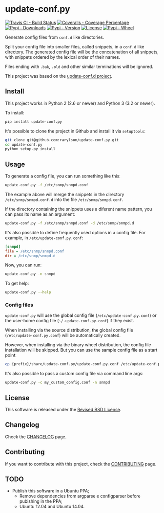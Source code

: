 update-conf.py
==============

[![Travis CI - Build Status](https://img.shields.io/travis/rarylson/update-conf.py/master.svg)](https://travis-ci.org/rarylson/update-conf.py)
[![Coveralls - Coverage Percentage](https://img.shields.io/coveralls/rarylson/update-conf.py/master.svg)](https://coveralls.io/r/rarylson/update-conf.py)
[![Pypi - Downloads](https://img.shields.io/pypi/dm/update-conf.py.svg)](https://pypi.python.org/pypi/update-conf.py/)
[![Pypi - Version](https://img.shields.io/pypi/v/update-conf.py.svg)](https://pypi.python.org/pypi/update-conf.py/)
[![License](https://img.shields.io/pypi/l/update-conf.py.svg)](LICENSE)
[![Pypi - Wheel](https://pypip.in/wheel/update-conf.py/badge.svg?style=flat)](https://pypi.python.org/pypi/update-conf.py/)

Generate config files from `conf.d` like directories.

Split your config file into smaller files, called snippets, in a `conf.d` like directory. The generated config file will be the concatenation of all snippets, with snippets ordered by the lexical order of their names.

Files ending with `.bak`, `.old` and other similar terminations will be ignored.

This project was based on the [update-conf.d project](https://github.com/Atha/update-conf.d).

Install
-------

This project works in Python 2 (2.6 or newer) and Python 3 (3.2 or newer).

To install:

```sh
pip install update-conf.py
```

It's possible to clone the project in Github and install it via `setuptools`:

```sh
git clone git@github.com:rarylson/update-conf.py.git
cd update-conf.py
python setup.py install
```

Usage
-----

To generate a config file, you can run something like this:

```sh
update-conf.py -f /etc/snmp/snmpd.conf
```

The example above will merge the snippets in the directory `/etc/snmp/snmpd.conf.d` into the file `/etc/snmp/snmpd.conf`.

If the directory containing the snippets uses a diferent name pattern, you can pass its name as an argument:

```sh
update-conf.py -f /etc/snmp/snmpd.conf -d /etc/snmp/snmpd.d
```

It's also possible to define frequently used options in a config file. For example, in `/etc/update-conf.py.conf`:

```ini
[snmpd]
file = /etc/snmp/snmpd.conf
dir = /etc/snmp/snmpd.d
```

Now, you can run:

```sh
update-conf.py -n snmpd
```

To get help:

```sh
update-conf.py --help
```

### Config files

`update-conf.py` will use the global config file (`/etc/update-conf.py.conf`) or the user-home config file (`~/.update-conf.py.conf`) if they exist.

When installing via the source distribution, the global config file (`/etc/update-conf.py.conf`) will be automatically created.

However, when installing via the binary wheel distribution, the config file installation will be skipped. But you can use the sample config file as a start point:

```sh
cp {prefix}/share/update-conf.py/update-conf.py.conf /etc/update-conf.py.conf
```

It's also possible to pass a custom config file via command line args:

```sh
update-conf.py -c my_custom_config.conf -n snmpd
```

License
-------

This software is released under the [Revised BSD License](LICENSE).

Changelog
---------

Check the [CHANGELOG](CHANGELOG.md) page.

Contributing
------------

If you want to contribute with this project, check the [CONTRIBUTING](CONTRIBUTING.md) page.

TODO
----

- Publish this software in a Ubuntu PPA;
    - Remove dependencies from argparse e configparser before pubishing in the PPA;
    - Ubuntu 12.04 and Ubuntu 14.04.
